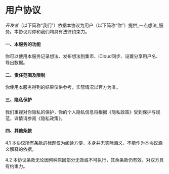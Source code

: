 # 用户协议

_开发者_（以下简称“我们”）依据本协议为用户（以下简称“你”）提供_一点想法_服务。本协议对你和我们均具有法律约束力。

#### 一、本服务的功能

你可以使用本服务记录想法、发布想法到集市、iCloud同步、设置分享用户名、导出数据。

#### 二、责任范围及限制

你使用本服务得到的结果仅供参考，实际情况以官方为准。

#### 三、隐私保护

我们重视对你隐私的保护，你的个人隐私信息将根据《隐私政策》受到保护与规范，详情请参阅《隐私政策》。

#### 四、其他条款

4.1 本协议所有条款的标题仅为阅读方便，本身并无实际涵义，不能作为本协议涵义解释的依据。

4.2 本协议条款无论因何种原因部分无效或不可执行，其余条款仍有效，对双方具有约束力。
